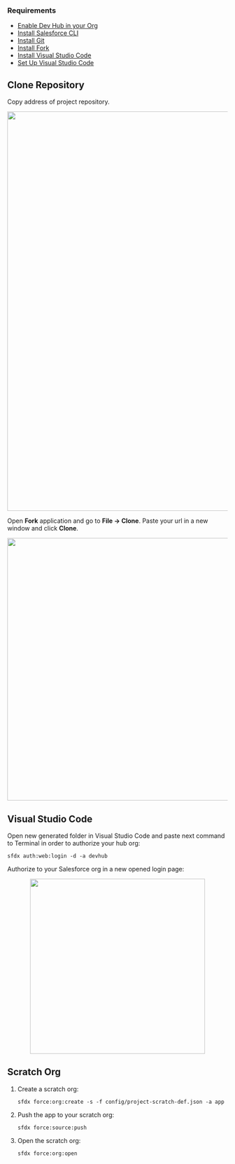 ### Requirements
- [Enable Dev Hub in your Org](https://www.youtube.com/watch?v=Y1pZ9sFcILo)
- [Install Salesforce CLI](https://developer.salesforce.com/tools/sfdxcli)
- [Install Git](https://git-scm.com/downloads)
- [Install Fork](https://git-fork.com/)
- [Install Visual Studio Code](https://code.visualstudio.com/download)
- [Set Up Visual Studio Code](https://trailhead.salesforce.com/content/learn/projects/quick-start-lightning-web-components/set-up-visual-studio-code)

## Clone Repository
Copy address of project repository.
<p align="center"><img width="913" alt="" src="https://user-images.githubusercontent.com/89274213/190679377-c5ea3a0e-27c2-4b42-9843-6f294f244238.png"></p>

Open **Fork** application and go to **File -> Clone**. Paste your url in a new window and click **Clone**.

<p align="center"><img width="600" alt="" src="https://user-images.githubusercontent.com/89274213/190686359-14397c89-1ac6-47a3-829e-954b0eff9be2.png"></p>

## Visual Studio Code
Open new generated folder in Visual Studio Code and paste next command to Terminal in order to authorize your hub org:
```
sfdx auth:web:login -d -a devhub
```
Authorize to your Salesforce org in a new opened login page:
<p align="center"><img width=400" alt="" src="https://user-images.githubusercontent.com/89274213/190689214-3af96c24-1ee0-4099-a62a-c41293441109.png"></p>

## Scratch Org
1. Create a scratch org:

    ```
    sfdx force:org:create -s -f config/project-scratch-def.json -a app
    ```

1. Push the app to your scratch org:

    ```
    sfdx force:source:push
    ```  
1. Open the scratch org:

    ```
    sfdx force:org:open
    ```
